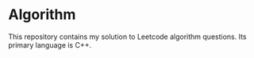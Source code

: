 # Algorithm
This repository contains my solution to Leetcode algorithm questions. Its primary language is C++.
